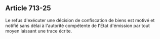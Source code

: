 Article 713-25
----
Le refus d'exécuter une décision de confiscation de biens est motivé et notifié
sans délai à l'autorité compétente de l'Etat d'émission par tout moyen laissant
une trace écrite.
